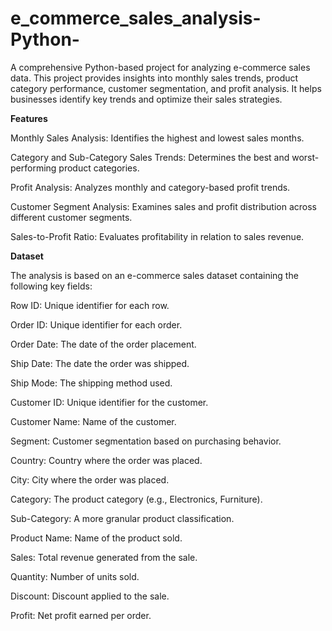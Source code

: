 # e_commerce_sales_analysis-Python-
A comprehensive Python-based project for analyzing e-commerce sales data. This project provides insights into monthly sales trends, product category performance, customer segmentation, and profit analysis. It helps businesses identify key trends and optimize their sales strategies.

**Features**

Monthly Sales Analysis: Identifies the highest and lowest sales months.

Category and Sub-Category Sales Trends: Determines the best and worst-performing product categories.

Profit Analysis: Analyzes monthly and category-based profit trends.

Customer Segment Analysis: Examines sales and profit distribution across different customer segments.

Sales-to-Profit Ratio: Evaluates profitability in relation to sales revenue.

**Dataset**

The analysis is based on an e-commerce sales dataset containing the following key fields:

Row ID: Unique identifier for each row.

Order ID: Unique identifier for each order.

Order Date: The date of the order placement.

Ship Date: The date the order was shipped.

Ship Mode: The shipping method used.

Customer ID: Unique identifier for the customer.

Customer Name: Name of the customer.

Segment: Customer segmentation based on purchasing behavior.

Country: Country where the order was placed.

City: City where the order was placed.

Category: The product category (e.g., Electronics, Furniture).

Sub-Category: A more granular product classification.

Product Name: Name of the product sold.

Sales: Total revenue generated from the sale.

Quantity: Number of units sold.

Discount: Discount applied to the sale.

Profit: Net profit earned per order.



